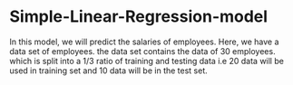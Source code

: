 # Simple-Linear-Regression-model
In this model, we will predict the salaries of employees.
Here, we have a data set of employees. the data set contains the data of 30 employees. which is split into a 1/3 ratio of training and testing data i.e 20 data will be used in training set and 10 data will be in the test set.
